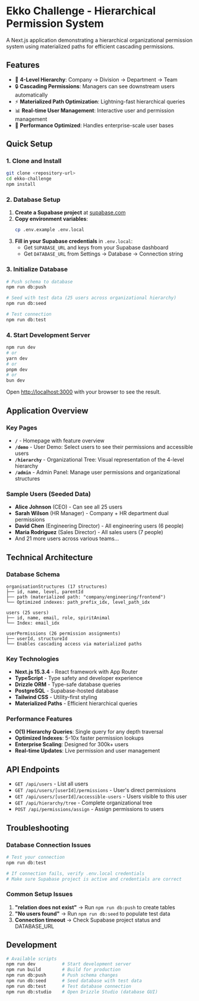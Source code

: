# Ekko Challenge - Hierarchical Permission System

A Next.js application demonstrating a hierarchical organizational permission system using materialized paths for efficient cascading permissions.

## Features

- 🏢 **4-Level Hierarchy**: Company → Division → Department → Team
- 🔒 **Cascading Permissions**: Managers can see downstream users automatically
- ⚡ **Materialized Path Optimization**: Lightning-fast hierarchical queries
- 📊 **Real-time User Management**: Interactive user and permission management
- 🎯 **Performance Optimized**: Handles enterprise-scale user bases

## Quick Setup

### 1. Clone and Install

```bash
git clone <repository-url>
cd ekko-challenge
npm install
```

### 2. Database Setup

1. **Create a Supabase project** at [supabase.com](https://supabase.com/dashboard)
2. **Copy environment variables**:
   ```bash
   cp .env.example .env.local
   ```
3. **Fill in your Supabase credentials** in `.env.local`:
   - Get `SUPABASE_URL` and keys from your Supabase dashboard
   - Get `DATABASE_URL` from Settings → Database → Connection string

### 3. Initialize Database

```bash
# Push schema to database
npm run db:push

# Seed with test data (25 users across organizational hierarchy)
npm run db:seed

# Test connection
npm run db:test
```

### 4. Start Development Server

```bash
npm run dev
# or
yarn dev
# or
pnpm dev
# or
bun dev
```

Open [http://localhost:3000](http://localhost:3000) with your browser to see the result.

## Application Overview

### Key Pages

- **`/`** - Homepage with feature overview
- **`/demo`** - User Demo: Select users to see their permissions and accessible users
- **`/hierarchy`** - Organizational Tree: Visual representation of the 4-level hierarchy
- **`/admin`** - Admin Panel: Manage user permissions and organizational structures

### Sample Users (Seeded Data)

- **Alice Johnson** (CEO) - Can see all 25 users
- **Sarah Wilson** (HR Manager) - Company + HR department dual permissions
- **David Chen** (Engineering Director) - All engineering users (6 people)
- **Maria Rodriguez** (Sales Director) - All sales users (7 people)
- And 21 more users across various teams...

## Technical Architecture

### Database Schema

```
organisationStructures (17 structures)
├── id, name, level, parentId
├── path (materialized path: "company/engineering/frontend")
└── Optimized indexes: path_prefix_idx, level_path_idx

users (25 users)
├── id, name, email, role, spiritAnimal
└── Index: email_idx

userPermissions (26 permission assignments)
├── userId, structureId
└── Enables cascading access via materialized paths
```

### Key Technologies

- **Next.js 15.3.4** - React framework with App Router
- **TypeScript** - Type safety and developer experience
- **Drizzle ORM** - Type-safe database queries
- **PostgreSQL** - Supabase-hosted database
- **Tailwind CSS** - Utility-first styling
- **Materialized Paths** - Efficient hierarchical queries

### Performance Features

- **O(1) Hierarchy Queries**: Single query for any depth traversal
- **Optimized Indexes**: 5-10x faster permission lookups
- **Enterprise Scaling**: Designed for 300k+ users
- **Real-time Updates**: Live permission and user management

## API Endpoints

- `GET /api/users` - List all users
- `GET /api/users/[userId]/permissions` - User's direct permissions
- `GET /api/users/[userId]/accessible-users` - Users visible to this user
- `GET /api/hierarchy/tree` - Complete organizational tree
- `POST /api/permissions/assign` - Assign permissions to users

## Troubleshooting

### Database Connection Issues

```bash
# Test your connection
npm run db:test

# If connection fails, verify .env.local credentials
# Make sure Supabase project is active and credentials are correct
```

### Common Setup Issues

1. **"relation does not exist"** → Run `npm run db:push` to create tables
2. **"No users found"** → Run `npm run db:seed` to populate test data
3. **Connection timeout** → Check Supabase project status and DATABASE_URL

## Development

```bash
# Available scripts
npm run dev          # Start development server
npm run build        # Build for production
npm run db:push      # Push schema changes
npm run db:seed      # Seed database with test data
npm run db:test      # Test database connection
npm run db:studio    # Open Drizzle Studio (database GUI)
```
